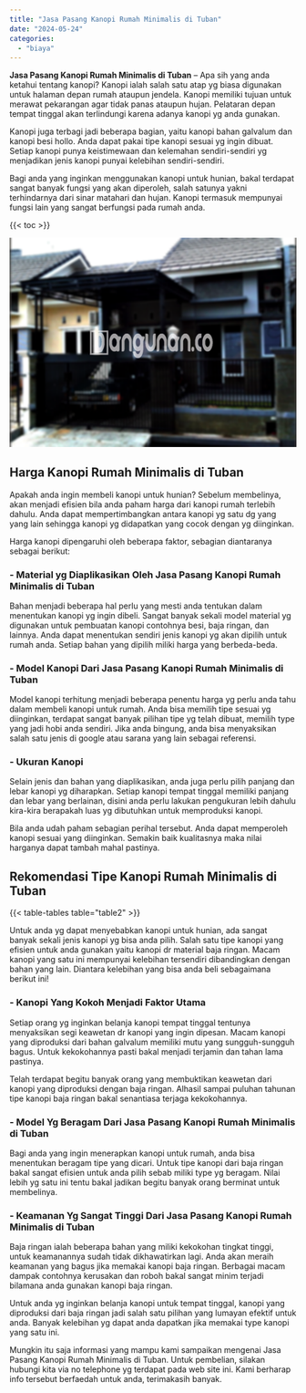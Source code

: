 ```yaml
---
title: "Jasa Pasang Kanopi Rumah Minimalis di Tuban"
date: "2024-05-24"
categories: 
  - "biaya"
---
```


**Jasa Pasang Kanopi Rumah Minimalis di Tuban** – Apa sih yang anda ketahui tentang kanopi? Kanopi ialah salah satu atap yg biasa digunakan untuk halaman depan rumah ataupun jendela. Kanopi memiliki tujuan untuk merawat pekarangan agar tidak panas ataupun hujan. Pelataran depan tempat tinggal akan terlindungi karena adanya kanopi yg anda gunakan.

Kanopi juga terbagi jadi beberapa bagian, yaitu kanopi bahan galvalum dan kanopi besi hollo. Anda dapat pakai tipe kanopi sesuai yg ingin dibuat. Setiap kanopi punya keistimewaan dan kelemahan sendiri-sendiri yg menjadikan jenis kanopi punyai kelebihan sendiri-sendiri.

Bagi anda yang inginkan menggunakan kanopi untuk hunian, bakal terdapat sangat banyak fungsi yang akan diperoleh, salah satunya yakni terhindarnya dari sinar matahari dan hujan. Kanopi termasuk mempunyai fungsi lain yang sangat berfungsi pada rumah anda.

{{< toc >}}

![Jasa Pasang Kanopi Rumah Minimalis di Tuban](/images/harga-kanopi-minimalis-50.png)

## Harga Kanopi Rumah Minimalis di Tuban

Apakah anda ingin membeli kanopi untuk hunian? Sebelum membelinya, akan menjadi efisien bila anda paham harga dari kanopi rumah terlebih dahulu. Anda dapat mempertimbangkan antara kanopi yg satu dg yang yang lain sehingga kanopi yg didapatkan yang cocok dengan yg diinginkan.

Harga kanopi dipengaruhi oleh beberapa faktor, sebagian diantaranya sebagai berikut:

### \- Material yg Diaplikasikan Oleh Jasa Pasang Kanopi Rumah Minimalis di Tuban

Bahan menjadi beberapa hal perlu yang mesti anda tentukan dalam menentukan kanopi yg ingin dibeli. Sangat banyak sekali model material yg digunakan untuk pembuatan kanopi contohnya besi, baja ringan, dan lainnya. Anda dapat menentukan sendiri jenis kanopi yg akan dipilih untuk rumah anda. Setiap bahan yang dipilih miliki harga yang berbeda-beda.

### \- Model Kanopi Dari Jasa Pasang Kanopi Rumah Minimalis di Tuban

Model kanopi terhitung menjadi beberapa penentu harga yg perlu anda tahu dalam membeli kanopi untuk rumah. Anda bisa memilih tipe sesuai yg diinginkan, terdapat sangat banyak pilihan tipe yg telah dibuat, memilih type yang jadi hobi anda sendiri. Jika anda bingung, anda bisa menyaksikan salah satu jenis di google atau sarana yang lain sebagai referensi.

### \- Ukuran Kanopi

Selain jenis dan bahan yang diaplikasikan, anda juga perlu pilih panjang dan lebar kanopi yg diharapkan. Setiap kanopi tempat tinggal memiliki panjang dan lebar yang berlainan, disini anda perlu lakukan pengukuran lebih dahulu kira-kira berapakah luas yg dibutuhkan untuk memproduksi kanopi.

Bila anda udah paham sebagian perihal tersebut. Anda dapat memperoleh kanopi sesuai yang diinginkan. Semakin baik kualitasnya maka nilai harganya dapat tambah mahal pastinya.

## Rekomendasi Tipe Kanopi Rumah Minimalis di Tuban

{{< table-tables table="table2" >}}

Untuk anda yg dapat menyebabkan kanopi untuk hunian, ada sangat banyak sekali jenis kanopi yg bisa anda pilih. Salah satu tipe kanopi yang efisien untuk anda gunakan yaitu kanopi dr material baja ringan. Macam kanopi yang satu ini mempunyai kelebihan tersendiri dibandingkan dengan bahan yang lain. Diantara kelebihan yang bisa anda beli sebagaimana berikut ini!

### \- Kanopi Yang Kokoh Menjadi Faktor Utama

Setiap orang yg inginkan belanja kanopi tempat tinggal tentunya menyaksikan segi keawetan dr kanopi yang ingin dipesan. Macam kanopi yang diproduksi dari bahan galvalum memiliki mutu yang sungguh-sungguh bagus. Untuk kekokohannya pasti bakal menjadi terjamin dan tahan lama pastinya.

Telah terdapat begitu banyak orang yang membuktikan keawetan dari kanopi yang diproduksi dengan baja ringan. Alhasil sampai puluhan tahunan tipe kanopi baja ringan bakal senantiasa terjaga kekokohannya.

### \- Model Yg Beragam Dari Jasa Pasang Kanopi Rumah Minimalis di Tuban

Bagi anda yang ingin menerapkan kanopi untuk rumah, anda bisa menentukan beragam tipe yang dicari. Untuk tipe kanopi dari baja ringan bakal sangat efisien untuk anda pilih sebab miliki type yg beragam. Nilai lebih yg satu ini tentu bakal jadikan begitu banyak orang berminat untuk membelinya.

### \- Keamanan Yg Sangat Tinggi Dari Jasa Pasang Kanopi Rumah Minimalis di Tuban

Baja ringan ialah beberapa bahan yang miliki kekokohan tingkat tinggi, untuk keamanannya sudah tidak dikhawatirkan lagi. Anda akan meraih keamanan yang bagus jika memakai kanopi baja ringan. Berbagai macam dampak contohnya kerusakan dan roboh bakal sangat minim terjadi bilamana anda gunakan kanopi baja ringan.

Untuk anda yg inginkan belanja kanopi untuk tempat tinggal, kanopi yang diproduksi dari baja ringan jadi salah satu pilihan yang lumayan efektif untuk anda. Banyak kelebihan yg dapat anda dapatkan jika memakai type kanopi yang satu ini.

Mungkin itu saja informasi yang mampu kami sampaikan mengenai Jasa Pasang Kanopi Rumah Minimalis di Tuban. Untuk pembelian, silakan hubungi kita via no telephone yg terdapat pada web site ini. Kami berharap info tersebut berfaedah untuk anda, terimakasih banyak.
